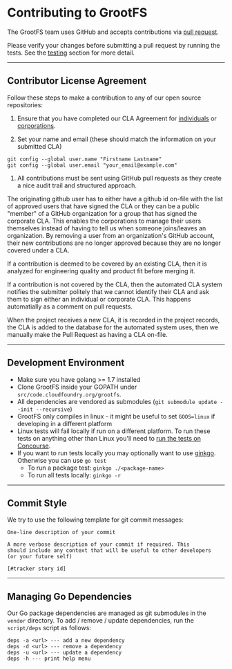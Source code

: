 # Contributing to GrootFS

The GrootFS team uses GitHub and accepts contributions via [pull request](https://help.github.com/articles/using-pull-requests).

Please verify your changes before submitting a pull request by running the tests. See the [testing](https://github.com/cloudfoundry/grootfs#running-tests-in-concourse) section for more detail.

---

## Contributor License Agreement

Follow these steps to make a contribution to any of our open source repositories:

1. Ensure that you have completed our CLA Agreement for [individuals](https://www.cloudfoundry.org/wp-content/uploads/2015/07/CFF_Individual_CLA.pdf) or [corporations](https://www.cloudfoundry.org/wp-content/uploads/2015/07/CFF_Corporate_CLA.pdf).

1. Set your name and email (these should match the information on your submitted CLA)

  ```
  git config --global user.name "Firstname Lastname"
  git config --global user.email "your_email@example.com"
  ```

1. All contributions must be sent using GitHub pull requests as they create a nice audit trail and structured approach.

The originating github user has to either have a github id on-file with the list of approved users that have signed
the CLA or they can be a public "member" of a GitHub organization for a group that has signed the corporate CLA.
This enables the corporations to manage their users themselves instead of having to tell us when someone joins/leaves an organization. By removing a user from an organization's GitHub account, their new contributions are no longer approved because they are no longer covered under a CLA.

If a contribution is deemed to be covered by an existing CLA, then it is analyzed for engineering quality and product
fit before merging it.

If a contribution is not covered by the CLA, then the automated CLA system notifies the submitter politely that we
cannot identify their CLA and ask them to sign either an individual or corporate CLA. This happens automatially as a
comment on pull requests.

When the project receives a new CLA, it is recorded in the project records, the CLA is added to the database for the
automated system uses, then we manually make the Pull Request as having a CLA on-file.

---

## Development Environment

* Make sure you have golang >= 1.7 installed
* Clone GrootFS inside your GOPATH under `src/code.cloudfoundry.org/grootfs`.
* All dependencies are vendored as submodules (`git submodule update --init --recursive`)
* GrootFS only compiles in linux - it might be useful to set `GOOS=linux` if developing in a different platform
* Linux tests will fail locally if run on a different platform. To run these tests on anything other than Linux you'll need to [run the tests on Concourse](https://github.com/cloudfoundry/grootfs#running-tests-in-concourse).
* If you want to run tests locally you may optionally want to use [ginkgo](https://onsi.github.com/ginkgo). Otherwise you can use `go test`
	* To run a package test: `ginkgo ./<package-name>`
	* To run all tests locally: `ginkgo -r`

----

## Commit Style

We try to use the following template for git commit messages:

```
One-line description of your commit

A more verbose description of your commit if required. This
should include any context that will be useful to other developers
(or your future self)

[#tracker story id]
```

---

## Managing Go Dependencies

Our Go package dependencies are managed as git submodules in the `vendor` directory.
To add / remove / update dependencies, run the `script/deps` script as follows:

```
deps -a <url> --- add a new dependency
deps -d <url> --- remove a dependency
deps -u <url> --- update a dependency
deps -h --- print help menu
```
